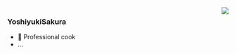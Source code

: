 <img align="right" src="https://github-readme-stats.vercel.app/api?username=YoshiyukiSakura&show_icons=true&icon_color=CE1D2D&text_color=718096&bg_color=ffffff&hide_title=true" /> 

### YoshiyukiSakura

- 🔭 Professional cook
- ...

<!--
**YoshiyukiSakura/YoshiyukiSakura** is a ✨ _special_ ✨ repository because its `README.md` (this file) appears on your GitHub profile.



Here are some ideas to get you started:

- 🔭 I’m currently working on ...
- 🌱 I’m currently learning ...
- 👯 I’m looking to collaborate on ...
- 🤔 I’m looking for help with ...
- 💬 Ask me about ...
- 📫 How to reach me: ...
- 😄 Pronouns: ...
- ⚡ Fun fact: ...
-->
